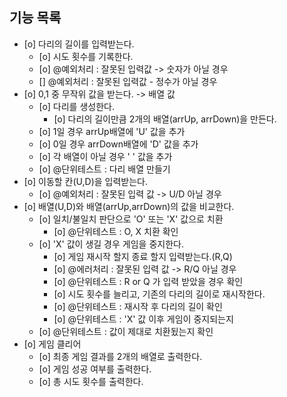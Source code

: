 ## 기능 목록

- [o] 다리의 길이를 입력받는다.
  - [o] 시도 횟수를 기록한다.
  - [o] @예외처리 : 잘못된 입력값 -> 숫자가 아닐 경우
  - [] @예외처리 : 잘못된 입력값 - 정수가 아닐 경우
- [o] 0,1 중 무작위 값을 받는다. -> 배열 값
  - [o] 다리를 생성한다.
    - [o] 다리의 길이만큼 2개의 배열(arrUp, arrDown)을 만든다.
  - [o] 1일 경우 arrUp배열에 'U' 값을 추가
  - [o] 0일 경우 arrDown배열에 'D' 값을 추가
  - [o] 각 배열이 아닐 경우 ' ' 값을 추가
  - [o] @단위테스트 : 다리 배열 만들기
- [o] 이동할 칸(U,D)을 입력받는다.
  - [o] @예외처리 : 잘못된 입력 값 -> U/D 아닐 경우
- [o] 배열(U,D)와 배열(arrUp,arrDown)의 값을 비교한다.
  - [o] 일치/불일치 판단으로 'O' 또는 'X' 값으로 치환
    - [o] @단위테스트 : O, X 치환 확인
  - [o] 'X' 값이 생길 경우 게임을 중지한다.
    - [o] 게임 재시작 할지 종료 할지 입력받는다.(R,Q)
    - [o] @에러처리 : 잘못된 입력 값 -> R/Q 아닐 경우
    - [o] @단위테스트 : R or Q 가 입력 받았을 경우 확인
    - [o] 시도 횟수를 늘리고, 기존의 다리의 길이로 재시작한다.
    - [o] @단위테스트 : 재시작 후 다리의 길이 확인
    - [o] @단위테스트 : 'X' 값 이후 게임이 중지되는지
  - [o] @단위테스트 : 값이 제대로 치환됬는지 확인
- [o] 게임 클리어
  - [o] 최종 게임 결과를 2개의 배열로 출력한다.
  - [o] 게임 성공 여부를 출력한다.
  - [o] 총 시도 횟수를 출력한다.
